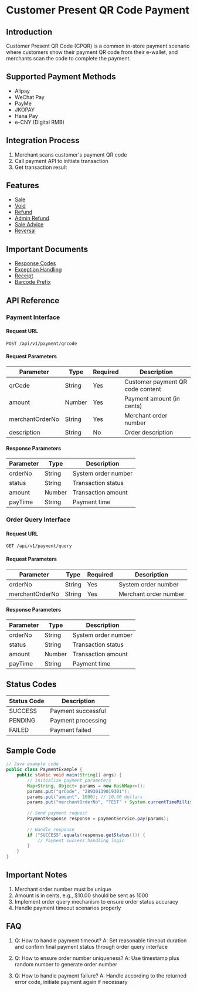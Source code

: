 # Customer Present QR Code Payment

## Introduction
Customer Present QR Code (CPQR) is a common in-store payment scenario where customers show their payment QR code from their e-wallet, and merchants scan the code to complete the payment.

## Supported Payment Methods
- Alipay
- WeChat Pay
- PayMe
- JKOPAY
- Hana Pay
- e-CNY (Digital RMB)

## Integration Process
1. Merchant scans customer's payment QR code
2. Call payment API to initiate transaction
3. Get transaction result

## Features
- [Sale](./apis/othersPayment/sale.md)
- [Void](./apis/othersPayment/void.md)
- [Refund](./apis/othersPayment/refund.md)
- [Admin Refund](./apis/othersPayment/admin-refund.md)
- [Sale Advice](./apis/othersPayment/sale-advice.md)
- [Reversal](./apis/othersPayment/reversal.md)

## Important Documents
- [Response Codes](./response-code.md)
- [Exception Handling](./exceptional-handling.md)
- [Receipt](./receipt.md)
- [Barcode Prefix](./barcode-prefix.md)

## API Reference

### Payment Interface
#### Request URL
```http
POST /api/v1/payment/qrcode
```

#### Request Parameters
| Parameter | Type | Required | Description |
|-----------|------|----------|-------------|
| qrCode | String | Yes | Customer payment QR code content |
| amount | Number | Yes | Payment amount (in cents) |
| merchantOrderNo | String | Yes | Merchant order number |
| description | String | No | Order description |

#### Response Parameters
| Parameter | Type | Description |
|-----------|------|-------------|
| orderNo | String | System order number |
| status | String | Transaction status |
| amount | Number | Transaction amount |
| payTime | String | Payment time |

### Order Query Interface
#### Request URL
```http
GET /api/v1/payment/query
```

#### Request Parameters
| Parameter | Type | Required | Description |
|-----------|------|----------|-------------|
| orderNo | String | Yes | System order number |
| merchantOrderNo | String | Yes | Merchant order number |

#### Response Parameters
| Parameter | Type | Description |
|-----------|------|-------------|
| orderNo | String | System order number |
| status | String | Transaction status |
| amount | Number | Transaction amount |
| payTime | String | Payment time |

## Status Codes
| Status Code | Description |
|-------------|-------------|
| SUCCESS | Payment successful |
| PENDING | Payment processing |
| FAILED | Payment failed |

## Sample Code
```java
// Java example code
public class PaymentExample {
    public static void main(String[] args) {
        // Initialize payment parameters
        Map<String, Object> params = new HashMap<>();
        params.put("qrCode", "28930139019301");
        params.put("amount", 1000); // 10.00 dollars
        params.put("merchantOrderNo", "TEST" + System.currentTimeMillis());
        
        // Send payment request
        PaymentResponse response = paymentService.pay(params);
        
        // Handle response
        if ("SUCCESS".equals(response.getStatus())) {
            // Payment success handling logic
        }
    }
}
```

## Important Notes
1. Merchant order number must be unique
2. Amount is in cents, e.g., $10.00 should be sent as 1000
3. Implement order query mechanism to ensure order status accuracy
4. Handle payment timeout scenarios properly

## FAQ
1. Q: How to handle payment timeout?
   A: Set reasonable timeout duration and confirm final payment status through order query interface

2. Q: How to ensure order number uniqueness?
   A: Use timestamp plus random number to generate order number

3. Q: How to handle payment failure?
   A: Handle according to the returned error code, initiate payment again if necessary